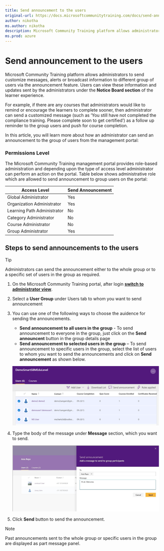 ```yaml
---
title: Send announcement to the users
original-url: https://docs.microsoftcommunitytraining.com/docs/send-announcement-to-the-users
author: nikotha
ms.author: nikotha
description: Microsoft Community Training platform allows administrators to send customize messages, alerts or broadcast information to different group of users via the announcement feature.
ms.prod: azure
---
```


# Send announcement to the users

Microsoft Community Training platform allows administrators to send customize messages, alerts or broadcast information to different group of users via the announcement feature. Users can view these information and updates sent by the administrators  under the **Notice Board section** of the learner experience.

For example, if there are any courses that administrators would like to remind or encourage the learners to complete sooner,  then administrator can send a customized message (such as ‘You still have not completed the compliance training. Please complete soon to get certified’) as a follow up reminder to the group users and  push for course completion.

In this article, you will learn more about how an administrator can send an announcement to the group of users from the management portal:

### Permissions Level

The Microsoft Community Training management portal provides role-based administration and depending upon the type of access level administrator can perform an action on the portal. Table below shows administrative role which are allowed to send announcement to group users on the portal:

| Access Level  | Send Announcement |
| --- | --- |
| Global Administrator | Yes |
| Organization Administrator | Yes |
| Learning Path Administrator | No |
| Category Administrator | No |
| Course Administrator | No |
| Group Administrator | Yes |

## Steps to send announcements to the users

> [!TIP]
> Administrators can send the announcement either to the whole group or to a specific set of users in the group as required.

1. On the Microsoft Community Training portal, after login [**switch to administrator view**](../../get-started/4_step-by-step-configuration-guide.md#step-2--switch-to-administrator-view-of-the-portal).

2. Select a **User Group** under Users tab to whom you want to send announcement

3. You can use one of the following ways to choose the auidence for sending the  announcements.
    - **Send announcement to all users in the group** - To send announcement to everyone in the group, just click on the **Send announcent** button in the group details page
    - **Send announcement to selected users in the group** – To send announcement to specific users in the group, select the list of users to whom you want to send the announcements and click on **Send announcement** as shown below.

    ![Send announcement](../../media/image%2862%29.png)

4. Type the body of the message under **Message** section, which you want to send.

    ![Send Ann1](../../media/SendAnn1.jpg)

5. Click **Send** button to send the announcement.

> [!NOTE]
> Past announcements sent to the whole group or specific users in the group are displayed as part message panel.